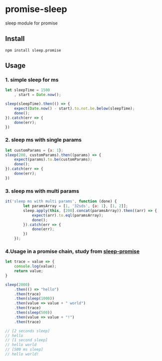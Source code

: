 # promise-sleep
sleep module for promise

## Install
```Nodejs
npm install sleep.promise
```

## Usage

### 1. simple sleep for ms
```js
let sleepTime = 1500
    , start = Date.now();

sleep(sleepTime).then(() => {
    expect(Date.now() - start).to.not.be.below(sleepTime);
    done();
}).catch(err => {
    done(err);
})
```

### 2. sleep ms with single params
```js
let customParams = {a: 1};
sleep(200, customParams).then((params) => {
    expect(params).to.be(customParams);
    done();
}).catch(err => {
    done(err);
})
```

### 3. sleep ms with multi params
```js
it('sleep ms with multi params', function (done) {
        let paramsArray = [1, '32sds', {a: 1}, [1, 2]];
        sleep.apply(this, [200].concat(paramsArray)).then((arr) => {
            expect(arr).to.eql(paramsArray);
            done();
        }).catch(err => {
            done(err);
        })
    });
```

### 4.Usage in a promise chain, study from [sleep-promise](https://www.npmjs.com/package/sleep-promise)
```js
let trace = value => {
    console.log(value);
    return value;
}

sleep(2000)
    .then(() => "hello")
    .then(trace)
    .then(sleep(1000))
    .then(value => value + " world")
    .then(trace)
    .then(sleep(500))
    .then(value => value + "!")
    .then(trace)

// [2 seconds sleep]
// hello
// [1 second sleep]
// hello world
// [500 ms sleep]
// hello world!
```